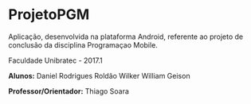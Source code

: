 # ProjetoPGM

Aplicação, desenvolvida na plataforma Android, referente ao projeto de conclusão da disciplina Programaçao Mobile.

Faculdade Unibratec - 2017.1

<b>Alunos:</b>
Daniel Rodrigues
Roldão Wilker
William Geison

<b>Professor/Orientador:</b>
Thiago Soara
